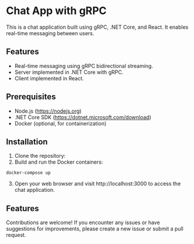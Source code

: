 # Chat App with gRPC

This is a chat application built using gRPC, .NET Core, and React. It enables real-time messaging between users.

## Features

- Real-time messaging using gRPC bidirectional streaming.
- Server implemented in .NET Core with gRPC.
- Client implemented in React.

## Prerequisites

- Node.js (https://nodejs.org)
- .NET Core SDK (https://dotnet.microsoft.com/download)
- Docker (optional, for containerization)

## Installation

1. Clone the repository:
2. Build and run the Docker containers:
```docker
docker-compose up
```
3. Open your web browser and visit http://localhost:3000 to access the chat application.

## Features
Contributions are welcome! If you encounter any issues or have suggestions for improvements, please create a new issue or submit a pull request.


